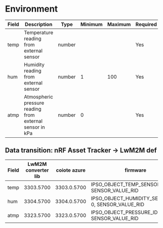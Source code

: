# Environment

| Field | Description                                              | Type   | Minimum | Maximum | Required |
| ----- | -------------------------------------------------------- | ------ | ------- | ------- | -------- |
| temp  | Temperature reading from external sensor                 | number |         |         | Yes      |
| hum   | Humidity reading from external sensor                    | number | 1       | 100     | Yes      |
| atmp  | Atmospheric pressure reading from external sensor in kPa | number | 0       |         | Yes      |

## Data transition: nRF Asset Tracker -> LwM2M def

| Field | LwM2M converter lib | coiote azure | firmware                                            | LwM2M def. |
| ----- | ------------------- | ------------ | --------------------------------------------------- | ---------- |
| temp  | 3303.5700           | 3303.0.5700  | IPSO_OBJECT_TEMP_SENSOR_ID, 0, SENSOR_VALUE_RID     | 3303.5700  |
| hum   | 3304.5700           | 3304.0.5700  | IPSO_OBJECT_HUMIDITY_SENSOR_ID, 0, SENSOR_VALUE_RID | 3304.5700  |
| atmp  | 3323.5700           | 3323.0.5700  | IPSO_OBJECT_PRESSURE_ID, 0, SENSOR_VALUE_RID        | 3323.5700  |
